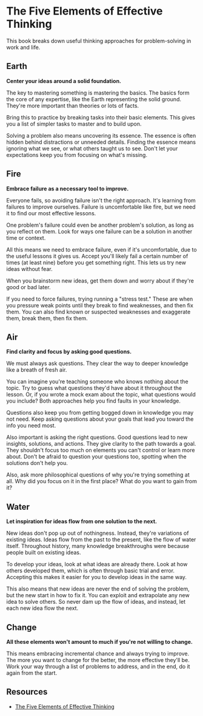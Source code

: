 # The Five Elements of Effective Thinking

This book breaks down useful thinking approaches for problem-solving in work and life.

## Earth

**Center your ideas around a solid foundation.**

The key to mastering something is mastering the basics. The basics form the core of any expertise, like the Earth representing the solid ground. They're more important than theories or lots of facts.

Bring this to practice by breaking tasks into their basic elements. This gives you a list of simpler tasks to master and to build upon.

Solving a problem also means uncovering its essence. The essence is often hidden behind distractions or unneeded details. Finding the essence means ignoring what we see, or what others taught us to see. Don't let your expectations keep you from focusing on what's missing.

## Fire

**Embrace failure as a necessary tool to improve.**

Everyone fails, so avoiding failure isn't the right approach. It's learning from failures to improve ourselves. Failure is uncomfortable like fire, but we need it to find our most effective lessons.

One problem's failure could even be another problem's solution, as long as you reflect on them. Look for ways one failure can be a solution in another time or context.

All this means we need to embrace failure, even if it's uncomfortable, due to the useful lessons it gives us. Accept you'll likely fail a certain number of times (at least nine) before you get something right. This lets us try new ideas without fear.

When you brainstorm new ideas, get them down and worry about if they're good or bad later.

If you need to force failures, trying running a "stress test." These are when you pressure weak points until they break to find weaknesses, and then fix them. You can also find known or suspected weaknesses and exaggerate them, break them, then fix them.

## Air

**Find clarity and focus by asking good questions.**

We must always ask questions. They clear the way to deeper knowledge like a breath of fresh air.

You can imagine you're teaching someone who knows nothing about the topic. Try to guess what questions they'd have about it throughout the lesson. Or, if you wrote a mock exam about the topic, what questions would you include? Both approaches help you find faults in your knowledge.

Questions also keep you from getting bogged down in knowledge you may not need. Keep asking questions about your goals that lead you toward the info you need most.

Also important is asking the right questions. Good questions lead to new insights, solutions, and actions. They give clarity to the path towards a goal. They shouldn't focus too much on elements you can't control or learn more about. Don't be afraid to question your questions too, spotting when the solutions don't help you.

Also, ask more philosophical questions of why you're trying something at all. Why did you focus on it in the first place? What do you want to gain from it?

## Water

**Let inspiration for ideas flow from one solution to the next.**

New ideas don't pop up out of nothingness. Instead, they're variations of existing ideas. Ideas flow from the past to the present, like the flow of water itself. Throughout history, many knowledge breakthroughs were because people built on existing ideas.

To develop your ideas, look at what ideas are already there. Look at how others developed them, which is often through basic trial and error. Accepting this makes it easier for you to develop ideas in the same way.

This also means that new ideas are never the end of solving the problem, but the new start in how to fix it. You can exploit and extrapolate any new idea to solve others. So never dam up the flow of ideas, and instead, let each new idea flow the next.

## Change

**All these elements won't amount to much if you're not willing to change.**

This means embracing incremental chance and always trying to improve. The more you want to change for the better, the more effective they'll be. Work your way through a list of problems to address, and in the end, do it again from the start.

## Resources

* [The Five Elements of Effective Thinking](https://www.amazon.com/5-Elements-Effective-Thinking/dp/0691156662)
